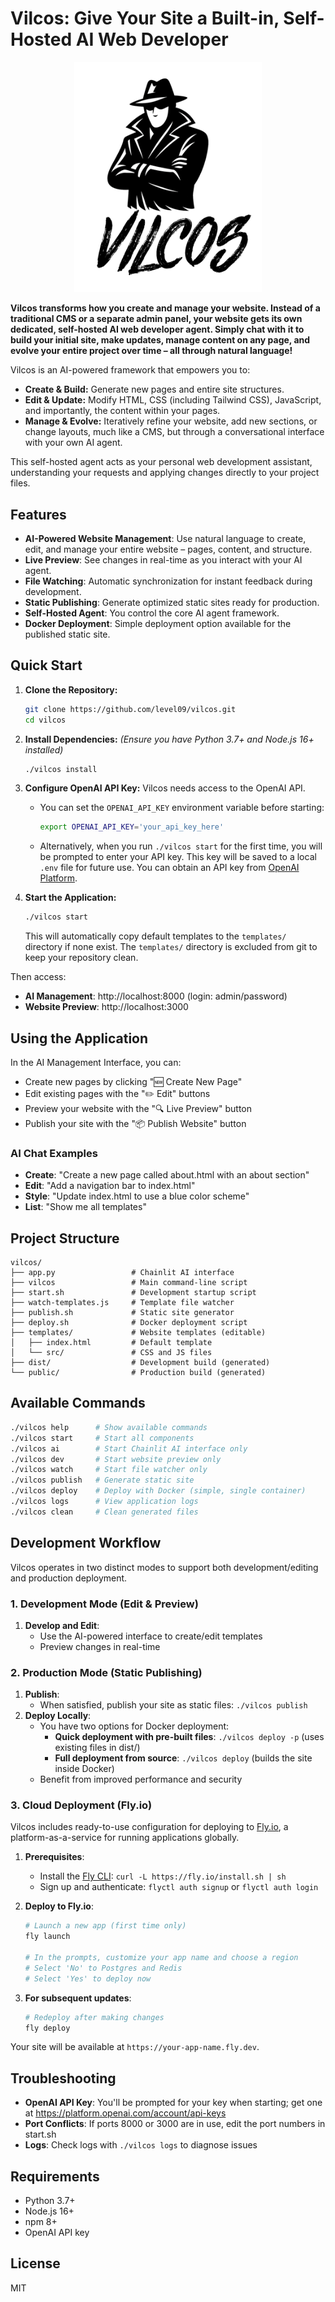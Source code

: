 # Vilcos: Give Your Site a Built-in, Self-Hosted AI Web Developer

<p align="center">
  <img src="https://raw.githubusercontent.com/level09/vilcos/master/assets/vilcos.png" alt="Vilcos Logo" width="300"/>
</p>

**Vilcos transforms how you create and manage your website. Instead of a traditional CMS or a separate admin panel, your website gets its own dedicated, self-hosted AI web developer agent. Simply chat with it to build your initial site, make updates, manage content on any page, and evolve your entire project over time – all through natural language!**

Vilcos is an AI-powered framework that empowers you to:
-   **Create & Build:** Generate new pages and entire site structures.
-   **Edit & Update:** Modify HTML, CSS (including Tailwind CSS), JavaScript, and importantly, the content within your pages.
-   **Manage & Evolve:** Iteratively refine your website, add new sections, or change layouts, much like a CMS, but through a conversational interface with your own AI agent.

This self-hosted agent acts as your personal web development assistant, understanding your requests and applying changes directly to your project files.

## Features

- **AI-Powered Website Management**: Use natural language to create, edit, and manage your entire website – pages, content, and structure.
- **Live Preview**: See changes in real-time as you interact with your AI agent.
- **File Watching**: Automatic synchronization for instant feedback during development.
- **Static Publishing**: Generate optimized static sites ready for production.
- **Self-Hosted Agent**: You control the core AI agent framework.
- **Docker Deployment**: Simple deployment option available for the published static site.

## Quick Start

1.  **Clone the Repository:**
    ```bash
    git clone https://github.com/level09/vilcos.git
    cd vilcos
    ```

2.  **Install Dependencies:**
    *(Ensure you have Python 3.7+ and Node.js 16+ installed)*
    ```bash
    ./vilcos install
    ```

3.  **Configure OpenAI API Key:**
    Vilcos needs access to the OpenAI API.
    *   You can set the `OPENAI_API_KEY` environment variable before starting:
        ```bash
        export OPENAI_API_KEY='your_api_key_here'
        ```
    *   Alternatively, when you run `./vilcos start` for the first time, you will be prompted to enter your API key. This key will be saved to a local `.env` file for future use.
    You can obtain an API key from [OpenAI Platform](https://platform.openai.com/account/api-keys).

4.  **Start the Application:**
    ```bash
    ./vilcos start
    ```

    This will automatically copy default templates to the `templates/` directory if none exist.
    The `templates/` directory is excluded from git to keep your repository clean.

Then access:
- **AI Management**: http://localhost:8000 (login: admin/password)
- **Website Preview**: http://localhost:3000

## Using the Application

In the AI Management Interface, you can:
- Create new pages by clicking "🆕 Create New Page" 
- Edit existing pages with the "✏️ Edit" buttons
- Preview your website with the "🔍 Live Preview" button
- Publish your site with the "📦 Publish Website" button

### AI Chat Examples
- **Create**: "Create a new page called about.html with an about section"
- **Edit**: "Add a navigation bar to index.html"
- **Style**: "Update index.html to use a blue color scheme"
- **List**: "Show me all templates"

## Project Structure

```
vilcos/
├── app.py                 # Chainlit AI interface
├── vilcos                 # Main command-line script
├── start.sh               # Development startup script
├── watch-templates.js     # Template file watcher
├── publish.sh             # Static site generator
├── deploy.sh              # Docker deployment script
├── templates/             # Website templates (editable)
│   ├── index.html         # Default template
│   └── src/               # CSS and JS files
├── dist/                  # Development build (generated)
└── public/                # Production build (generated)
```

## Available Commands

```bash
./vilcos help      # Show available commands
./vilcos start     # Start all components
./vilcos ai        # Start Chainlit AI interface only
./vilcos dev       # Start website preview only
./vilcos watch     # Start file watcher only
./vilcos publish   # Generate static site
./vilcos deploy    # Deploy with Docker (simple, single container)
./vilcos logs      # View application logs
./vilcos clean     # Clean generated files
```

## Development Workflow

Vilcos operates in two distinct modes to support both development/editing and production deployment.

### 1. Development Mode (Edit & Preview)
1. **Develop and Edit**:
   - Use the AI-powered interface to create/edit templates
   - Preview changes in real-time

### 2. Production Mode (Static Publishing)
1. **Publish**:
   - When satisfied, publish your site as static files: `./vilcos publish`
2. **Deploy Locally**:
   - You have two options for Docker deployment:
     - **Quick deployment with pre-built files**: `./vilcos deploy -p` (uses existing files in dist/)
     - **Full deployment from source**: `./vilcos deploy` (builds the site inside Docker)
   - Benefit from improved performance and security

### 3. Cloud Deployment (Fly.io)
Vilcos includes ready-to-use configuration for deploying to [Fly.io](https://fly.io/), a platform-as-a-service for running applications globally.

1. **Prerequisites**:
   - Install the [Fly CLI](https://fly.io/docs/hands-on/install-flyctl/): `curl -L https://fly.io/install.sh | sh`
   - Sign up and authenticate: `flyctl auth signup` or `flyctl auth login`

2. **Deploy to Fly.io**:
   ```bash
   # Launch a new app (first time only)
   fly launch
   
   # In the prompts, customize your app name and choose a region
   # Select 'No' to Postgres and Redis
   # Select 'Yes' to deploy now
   ```

3. **For subsequent updates**:
   ```bash
   # Redeploy after making changes
   fly deploy
   ```

Your site will be available at `https://your-app-name.fly.dev`.

## Troubleshooting

- **OpenAI API Key**: You'll be prompted for your key when starting; get one at https://platform.openai.com/account/api-keys
- **Port Conflicts**: If ports 8000 or 3000 are in use, edit the port numbers in start.sh
- **Logs**: Check logs with `./vilcos logs` to diagnose issues

## Requirements

- Python 3.7+
- Node.js 16+
- npm 8+
- OpenAI API key

## License

MIT 